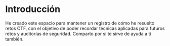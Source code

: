 # Introducción

He creado este espacio para mantener un registro de cómo he resuelto retos CTF, con el objetivo de poder recordar técnicas aplicadas para futuros retos y auditorías de seguridad. Comparto por si te sirve de ayuda a ti también.

